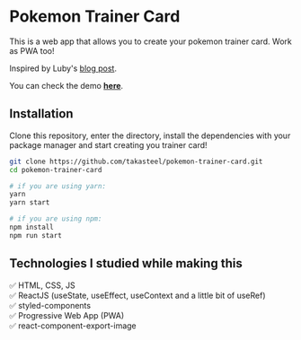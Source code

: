 # Pokemon Trainer Card

This is a web app that allows you to create your pokemon trainer card. Work as PWA too!   

Inspired by Luby's [blog post](https://www.luby.com.br/reactjs/como-treinar-programacao/).

You can check the demo [**here**](https://pokemon-trainer-card.netlify.app/).

## Installation

Clone this repository, enter the directory, install the dependencies with your package manager and start creating you trainer card!

```bash
git clone https://github.com/takasteel/pokemon-trainer-card.git
cd pokemon-trainer-card

# if you are using yarn:
yarn
yarn start

# if you are using npm:
npm install
npm run start
```

## Technologies I studied while making this

✅ HTML, CSS, JS  
✅ ReactJS  (useState, useEffect, useContext and a little bit of useRef)  
✅ styled-components  
✅ Progressive Web App (PWA)  
✅ react-component-export-image